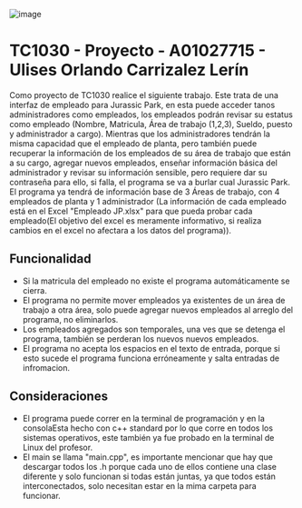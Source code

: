 ![image](https://github.com/A01027715/TC1030-Proyecto-A01027715/assets/117248297/fa42f979-46e7-4007-8b2f-56ef75779e55)
# TC1030 - Proyecto - A01027715 - Ulises Orlando Carrizalez Lerín
Como proyecto de TC1030 realice el siguiente trabajo. Este trata de una interfaz de empleado para Jurassic Park, en esta puede acceder tanos administradores como empleados, los empleados podrán revisar su estatus como empleado (Nombre, Matricula, Área de trabajo (1,2,3), Sueldo, puesto y administrador a cargo). Mientras que los administradores tendrán la misma capacidad que el empleado de planta, pero también puede recuperar la información de los empleados de su área de trabajo que están a su cargo, agregar nuevos empleados, enseñar información básica del administrador y revisar su información sensible, pero requiere dar su contraseña para ello, si falla, el programa se va a burlar cual Jurassic Park. El programa ya tendrá de información base de 3 Áreas de trabajo, con 4 empleados de planta y 1 administrador (La información de cada empleado está en el Excel "Empleado JP.xlsx" para que pueda probar cada empleado(El objetivo del excel es meramente informativo, si realiza cambios en el excel no afectara a los datos del programa)).
## Funcionalidad

- Si la matricula del empleado no existe el programa automáticamente se cierra.
- El programa no permite mover empleados ya existentes de un área de trabajo a otra área, solo puede agregar nuevos empleados al arreglo del programa, no eliminarlos.
- Los empleados agregados son temporales, una ves que se detenga el programa, también se perderan los nuevos nuevos empleados.
- El programa no acepta los espacios en el texto de entrada, porque si esto sucede el programa funciona erróneamente y salta entradas de infromacion.
## Consideraciones
- El programa puede correr en la terminal de programación y en la consolaEsta hecho con c++ standard por lo que corre en todos los sistemas operativos, este también ya fue probado en la terminal de Linux del profesor.
- El main se llama "main.cpp", es importante mencionar que hay que descargar todos los .h porque cada uno de ellos contiene una clase diferente y solo funcionan si todas están juntas, ya que todos están interconectados, solo necesitan estar en la mima carpeta para funcionar.
